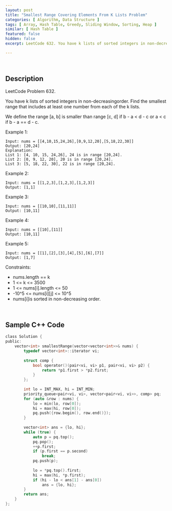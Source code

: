 ```yaml
---
layout: post
title: "Smallest Range Covering Elements From K Lists Problem"
categories: [ Algorithm, Data Structure ]
tags: [ Array, Hash Table, Greedy, Sliding Window, Sorting, Heap ]
similar: [ Hash Table ]
featured: false
hidden: false
excerpt: LeetCode 632. You have k lists of sorted integers in non-decreasingorder. Find the smallest range that includes at least one number from each of the k lists.

---
```


<br />

## Description

LeetCode Problem 632.

You have k lists of sorted integers in non-decreasingorder. Find the smallest range that includes at least one number from each of the k lists.

We define the range [a, b] is smaller than range [c, d] if b - a < d - c or a < c if b - a == d - c.

Example 1:
```
Input: nums = [[4,10,15,24,26],[0,9,12,20],[5,18,22,30]]
Output: [20,24]
Explanation: 
List 1: [4, 10, 15, 24,26], 24 is in range [20,24].
List 2: [0, 9, 12, 20], 20 is in range [20,24].
List 3: [5, 18, 22, 30], 22 is in range [20,24].
```

Example 2:
```
Input: nums = [[1,2,3],[1,2,3],[1,2,3]]
Output: [1,1]
```

Example 3:
```
Input: nums = [[10,10],[11,11]]
Output: [10,11]
```

Example 4:
```
Input: nums = [[10],[11]]
Output: [10,11]
```

Example 5:
```
Input: nums = [[1],[2],[3],[4],[5],[6],[7]]
Output: [1,7]
```

Constraints:
* nums.length == k
* 1 <= k <= 3500
* 1 <= nums[i].length <= 50
* -10^5 <= nums[i][j] <= 10^5
* nums[i]is sorted in non-decreasing order.

<br />

## Sample C++ Code


```c
class Solution {
public:
    vector<int> smallestRange(vector<vector<int>>& nums) {
        typedef vector<int>::iterator vi;
        
        struct comp {
            bool operator()(pair<vi, vi> p1, pair<vi, vi> p2) {
                return *p1.first > *p2.first;
            }
        };
        
        int lo = INT_MAX, hi = INT_MIN;
        priority_queue<pair<vi, vi>, vector<pair<vi, vi>>, comp> pq;
        for (auto &row : nums) {
            lo = min(lo, row[0]);
            hi = max(hi, row[0]);
            pq.push({row.begin(), row.end()});
        }
        
        vector<int> ans = {lo, hi};
        while (true) {
            auto p = pq.top();
            pq.pop();
            ++p.first;
            if (p.first == p.second)
                break;
            pq.push(p);
            
            lo = *pq.top().first;
            hi = max(hi, *p.first);
            if (hi - lo < ans[1] - ans[0])
                ans = {lo, hi};
        }
        return ans;
    }
};
```


